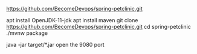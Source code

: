
https://github.com/BecomeDevops/spring-petclinic.git

apt install OpenJDK-11-jdk
apt install maven
git clone https://github.com/BecomeDevops/spring-petclinic.git
cd spring-petclinic
./mvnw package

java -jar target/*.jar
open the 9080 port
